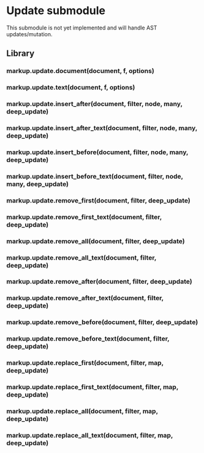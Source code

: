 
# Update submodule

This submodule is not yet implemented and will handle AST updates/mutation.

## Library

### markup.update.document(document, f, options)
### markup.update.text(document, f, options)
### markup.update.insert_after(document, filter, node, many, deep_update)
### markup.update.insert_after_text(document, filter, node, many, deep_update)
### markup.update.insert_before(document, filter, node, many, deep_update)
### markup.update.insert_before_text(document, filter, node, many, deep_update)
### markup.update.remove_first(document, filter, deep_update)
### markup.update.remove_first_text(document, filter, deep_update)
### markup.update.remove_all(document, filter, deep_update)
### markup.update.remove_all_text(document, filter, deep_update)
### markup.update.remove_after(document, filter, deep_update)
### markup.update.remove_after_text(document, filter, deep_update)
### markup.update.remove_before(document, filter, deep_update)
### markup.update.remove_before_text(document, filter, deep_update)
### markup.update.replace_first(document, filter, map, deep_update)
### markup.update.replace_first_text(document, filter, map, deep_update)
### markup.update.replace_all(document, filter, map, deep_update)
### markup.update.replace_all_text(document, filter, map, deep_update)
